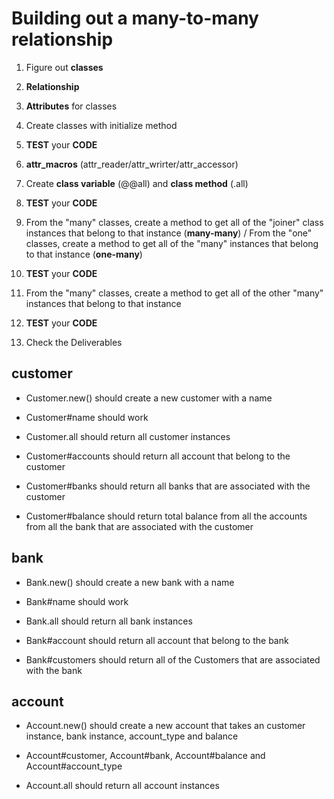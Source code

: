 # Building out a many-to-many relationship

1. Figure out **classes** 

2. **Relationship**

3. **Attributes** for classes

4. Create classes with initialize method

5. **TEST** your **CODE**

6. **attr_macros** (attr_reader/attr_wrirter/attr_accessor)

7. Create **class variable** (@@all) and **class method** (.all)

8. **TEST** your **CODE**

9. From the "many" classes, create a method to get all of the "joiner" class instances that belong to that instance (**many-many**) / From the "one" classes, create a method to get all of the "many" instances that belong to that instance (**one-many**)

10. **TEST** your **CODE**

11. From the "many" classes, create a method to get all of the other "many" instances that belong to that instance

12. **TEST** your **CODE**

13. Check the Deliverables 

## customer
- Customer.new() should create a new customer with a name

- Customer#name should work

- Customer.all should return all customer instances

- Customer#accounts should return all account that belong to the customer

- Customer#banks should return all banks that are associated with the customer

- Customer#balance should return total balance from all the accounts from all the bank that are associated with the customer

## bank
- Bank.new() should create a new bank with a name

- Bank#name should work

- Bank.all should return all bank instances

- Bank#account should return all account that belong to the bank

- Bank#customers should return all of the Customers that are associated with the bank

## account
- Account.new() should create a new account that takes an customer instance, bank instance, account_type and balance

- Account#customer, Account#bank, Account#balance and Account#account_type

- Account.all should return all account instances
